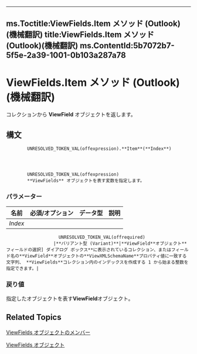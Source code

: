 

---
ms.Toctitle:ViewFields.Item メソッド (Outlook)(機械翻訳)
title:ViewFields.Item メソッド (Outlook)(機械翻訳)
ms.ContentId:5b7072b7-5f5e-2a39-1001-0b103a287a78
---
# ViewFields.Item メソッド (Outlook)(機械翻訳)




コレクションから **ViewField** オブジェクトを返します。

## 構文

            UNRESOLVED_TOKEN_VAL(offexpression).**Item**(**Index**)




            UNRESOLVED_TOKEN_VAL(offexpression)
            **ViewFields** オブジェクトを表す変数を指定します。

### パラメーター

|**名前**|**必須/オプション**|**データ型**|**説明**|
|---|---|---|---|
|*Index*|
                        UNRESOLVED_TOKEN_VAL(offrequired)
                      |**バリアント型 (Variant)**|**ViewField**オブジェクト**フィールドの選択] ダイアログ ボックス**に表示されているコレクション、またはフィールド名の**ViewField**オブジェクトの**ViewXMLSchemaName**プロパティ値に一致する文字列、 **ViewFields**コレクション内のインデックスを作成する 1 から始まる整数を指定できます。|



### 戻り値
指定したオブジェクトを表す**ViewField**オブジェクト。





## Related Topics

[ViewFields オブジェクトのメンバー](cb481039-258c-e3af-e694-d7712cf0c648.md)

[ViewFields オブジェクト](2516faed-ed11-6cb3-ce9c-b6afa788e909.md)




